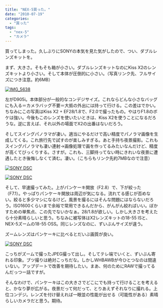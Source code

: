 ```yaml
---
title: "NEX-5買った。"
date: "2010-07-19"
categories: 
  - "買った"
tags: 
  - "nex-5"
  - "カメラ"
---
```


買ってしまった。久しぶりにSONYの本気を見た気がしたので、つい、ダブルレンズキットを。

まず、大きさ。そもそも箱が小さい。ダブルレンズキットなのにKiss X2のレンズキットより小さい。そして本体が圧倒的に小さい。（写真リンク先、フルサイズにつき注意。約6MB）

[![](https://blog.naotaco.com/assets/images/posts/2010/07/IMG_5638-300x200.jpg "IMG_5638")](https://blog.naotaco.com/assets/images/posts/2010/07/IMG_5638.jpg)

左がD905i。本体部分が一般的なコンデジサイズ。これならどんな小さなバッグにも入る＝カメラバッグ不要＝大抵の外出には持って行ける。この差はでかい。ちなみにこの写真はKiss X2 + EF28/1.8で、F2.0で撮ったもの。やはりF1.8のボケは強い。今後もこのレンズを使いたいときは、Kiss X2を使うことになるだろうな。逆に言えば、それ以外の場面でX2の出番はないだろう。

そしてスイングパノラマが凄い。適当にやるだけで高い精度でパノラマ画像を生成してくる。これ旅行先で試すのが楽しみすぎる。あと手持ち夜景撮影。これもスイングパノラマも凄い連射→画像処理で画を作ってるみたいなんだけど、精度が高くてびっくりする。さすが。これも、三脚持ってない時にきれいな夜景に遭遇したとき後悔しなくて済む。凄い。（こちらもリンク先約7MBなので注意）

[![](https://blog.naotaco.com/assets/images/posts/2010/07/DSC00069-300x199.jpg "SONY DSC")](https://blog.naotaco.com/assets/images/posts/2010/07/DSC00069.jpg)

[![](https://blog.naotaco.com/assets/images/posts/2010/07/DSC00070-300x199.jpg "SONY DSC")](https://blog.naotaco.com/assets/images/posts/2010/07/DSC00070.jpg)

そして、早速撮ってみた。上がパンケーキ開放（F2.8）で、下が絞った（F7.1）。やっぱりパンケーキ開放は周辺が気になる。流れてる感じが否めない。絞ると多少マシになるけど。風景を撮るにはそんな問題にはならないだろう。ISO1600くらいまで余裕で常用できるんだから、がんがん絞ればいい。ぼかすための単焦点、この先でないかなぁ。28/1.8が欲しい。しかし大きさを考えたら十分素晴らしいと思う。ちなみに被写体はX2レンズキットの18-55 ISと、NEX-5ズームの18-55 OSS。同じレンズなのに、ずいぶんサイズが違う。

ズームレンズはパンケーキに比べるとだいぶ画質が良い。

[![](https://blog.naotaco.com/assets/images/posts/2010/07/DSC00056-300x199.jpg "SONY DSC")](https://blog.naotaco.com/assets/images/posts/2010/07/DSC00056.jpg)

こっちがズームで撮ったJPEG撮って出し。そしてテレ端でいくと、ずいぶん寄れる印象。ブツ撮りは絶対こっちだな。しかしWHBAWBが今ひとつなのは間違いない。アップデートで改善を期待したい。まあ、何のためにRAWで撮ってるんだっつー話ですが。

そんなわけで、パンケーキはこの大きさでどこにでも持って行けることを考えると、かなり夢が広がる。夜景だって何だって、とりあえずそれなりに撮れる。上位コンデジ。レンズを付け替えれば一眼並の性能が出せる（可能性がある）素晴らしいカメラだと思う。期待。
